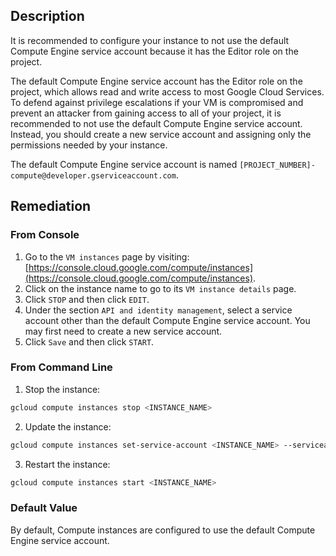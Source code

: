 ## Description

It is recommended to configure your instance to not use the default Compute Engine service account because it has the Editor role on the project.

The default Compute Engine service account has the Editor role on the project, which allows read and write access to most Google Cloud Services. To defend against privilege escalations if your VM is compromised and prevent an attacker from gaining access to all of your project, it is recommended to not use the default Compute Engine service account. Instead, you should create a new service account and assigning only the permissions
needed by your instance.

The default Compute Engine service account is named `[PROJECT_NUMBER]- compute@developer.gserviceaccount.com`.

## Remediation

### From Console

1. Go to the `VM instances` page by visiting: [https://console.cloud.google.com/compute/instances](https://console.cloud.google.com/compute/instances).
2. Click on the instance name to go to its `VM instance details` page.
3. Click `STOP` and then click `EDIT`.
4. Under the section `API and identity management`, select a service account other than the default Compute Engine service account. You may first need to create a new service account.
5. Click `Save` and then click `START`.

### From Command Line

1. Stop the instance:

```bash
gcloud compute instances stop <INSTANCE_NAME>
```

2. Update the instance:

```bash
gcloud compute instances set-service-account <INSTANCE_NAME> --serviceaccount=<SERVICE_ACCOUNT>
```

3. Restart the instance:

```bash
gcloud compute instances start <INSTANCE_NAME>
```

### Default Value

By default, Compute instances are configured to use the default Compute Engine service account.
